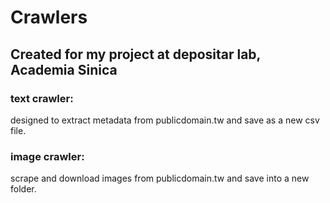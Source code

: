 # Crawlers
## Created for my project at depositar lab, Academia Sinica
### text crawler:
  designed to extract metadata from publicdomain.tw and save as a new csv file. 
### image crawler:
  scrape and download images from publicdomain.tw and save into a new folder. 
